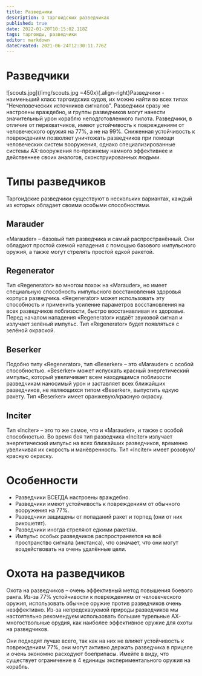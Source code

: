 ```yaml
---
title: Разведчики
description: О таргоидских разведчиках
published: true
date: 2022-01-20T10:15:02.118Z
tags: таргоиды, разведчики
editor: markdown
dateCreated: 2021-06-24T12:30:11.776Z
---
```


# Разведчики
!\[scouts.jpg\](/img/scouts.jpg =450x){.align-right}Разведчики - наименьший класс таргоидских судов, их можно найти во всех типах "Нечеловеческих источников сигналов". Разведчики сразу же настроены враждебно, и группы разведчиков могут нанести значительный урон кораблю неподготовленного пилота. Разведчики, в отличие от перехватчиков, имеют устойчивость к повреждениям от человеческого оружия на 77%, а не на 99%. Сниженная устойчивость к повреждениям позволяет уничтожать разведчиков при помощи человеческих систем вооружения, однако специализированные системы AX-вооружения по-прежнему намного эффективнее и действеннее своих аналогов, сконструированных людьми.

# Типы разведчиков

Таргоидские разведчики существуют в нескольких вариантах, каждый из которых обладает своими особыми способностями.

## Marauder
«Marauder» – базовый тип разведчика и самый распространённый. Они обладают простой схемой нападения с помощью базового импульсного оружия, а также могут стрелять простой едкой ракетой.

## Regenerator
Тип «Regenerator» во многом похож на «Marauder», но имеет специальную способность импульсного восстановления здоровья корпуса разведчика. «Regenerator» может использовать эту способность и применить усиление параметров восстановления на всех разведчиков поблизости, быстро восстанавливая их здоровье. Перед началом нападения «Regenerator» издаёт звуковой сигнал и излучает зелёный импульс. Тип «Regenerator» будет появляться с зелёной окраской.

## Beserker
Подобно типу «Regenerator», тип «Beserker» – это «Marauder» с особой способностью. «Beserker» может испускать красный энергетический импульс, который увеличивает всем находящимся поблизости разведчикам наносимый урон и заставляет всех ближайших разведчиков, не являющихся типом «Beserker», выпустить едкую ракету. Тип «Beserker» имеет оранжевую/красную окраску.

## Inciter
Тип «Inciter» – это то же самое, что и «Marauder», и также с особой способностью. Во время боя тип разведчика «Inciter» излучает энергетический импульс на всех ближайших разведчиков, временно увеличивая их скорость и манёвренность. Тип «Inciter» имеет розовую/красную окраску.

# Особенности
- Разведчики ВСЕГДА настроены враждебно.
- Разведчики имеют устойчивость к повреждениям от обычного вооружения на 77%.
- Разведчики защищены от попаданий ракет и торпед (они от них рикошетят).
- Разведчики иногда стреляют едкими ракетам.
- Импульс особых разведчиков распространяется на всё пространство сигнала (инстанса), что означает, что они могут воздействовать на очень удалённые цели.

# Охота на разведчиков

Охота на разведчиков – очень эффективный метод повышения боевого ранга. Из-за 77% устойчивости к повреждениям от человеческого оружия, использовать обычное оружие против разведчиков очень неэффективно. Из-за непредсказуемой природы разведчиков мы настоятельно рекомендуем использовать большие турельные AX-многоствольные орудия, как наиболее эффективное оружие для охоты на разведчиков.

Они подходят лучше всего, так как на них не влияет устойчивость к повреждениям 77%, они могут активно держать разведчика в прицеле и очень экономно расходуют боеприпасы. Имейте в виду, что существует ограничение в 4 единицы экспериментального оружия на корабль.